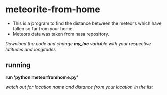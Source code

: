 # meteorite-from-home
- This is a program to find the distance between the meteors which have fallen so far from your home.
- Meteors data was taken from nasa repository.

*Download the code and change __my_loc__ variable with your respective latitudes and longitudes*

## running
**run 'python meteorfromhome.py'**

_watch out for location name and distance from your location in the list_
